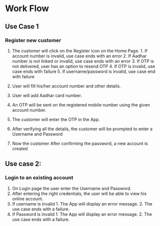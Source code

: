 # Work Flow
## Use Case 1
### Register new customer

  1. The customer will click on the Register icon on the Home Page.
    1. If account number is invalid, use case ends with an error
    2. If Aadhar number is not linked or invalid, use case ends with an error
    3. If OTP is not delivered, user has an option to resend OTP
    4. If OTP is invalid, use case ends with failure
    5. If username/password is invalid, use case end with failure
    
  2. User will fill his/her account number and other details.
  3. User will add Aadhar card number.
  4. An OTP will be sent on the registered mobile number using the given account number.
  5. The customer will enter the OTP in the App.
  6. After verifying all the details, the customer  will be prompted to enter a Username and Password
  7. Now the customer After confirming the password, a new account is created

## Use case 2:
### Login to an existing account
1. On Login page the user enter the Username and Password.
2. After entering the right credentials, the user will be able to view his online account.
  1. If username is invalid
    1. The App will display an error message.
    2. The use case ends with a failure.
  2. If Password is invalid
    1. The App will display an error message.
    2. The use case ends with a failure.
